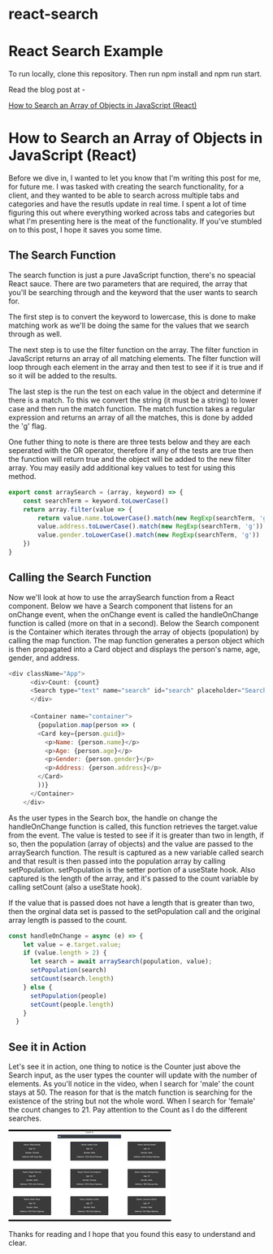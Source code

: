# react-search
# React Search Example

To run locally, clone this repository.
Then run npm install and npm run start.

Read the blog post at - 

[How to Search an Array of Objects in JavaScript (React)](https://learningtofly.dev/blog/how-to-search-an-array-of-objects-in-javascript-react)

# How to Search an Array of Objects in JavaScript (React)

Before we dive in, I wanted to let you know that I'm writing this post for me, for future me.  I was tasked with creating the search functionality, for a client, and they wanted to be able to search across multiple tabs and categories and have the resutls update in real time.  I spent a lot of time figuring this out where everything worked across tabs and categories but what I'm presenting here is the meat of the functionality.  If you've stumbled on to this post, I hope it saves you some time.

 

## The Search Function
The search function is just a pure JavaScript function, there's no speacial React sauce.  There are two parameters that are required, the array that you'll be searching through and the keyword that the user wants to search for.

The first step is to convert the keyword to lowercase, this is done to make matching work as we'll be doing the same for the values that we search through as well.

The next step is to use the filter function on the array.  The filter function in JavaScript returns an array of all matching elements.  The filter function will loop through each element in the array and then test to see if it is true and if so it will be added to the results.

The last step is the run the test on each value in the object and determine if there is a match.  To this we convert the string (it must be a string) to lower case and then run the match function.  The match function takes a regular expression and returns an array of all the matches, this is done by added the 'g' flag.  

One futher thing to note is there are three tests below and they are each seperated with the OR operator, therefore if any of the tests are true then the function will return true and the object will be added to the new filter array.  You may easily add additional key values to test for using this method.

 
```javascript
export const arraySearch = (array, keyword) => {
    const searchTerm = keyword.toLowerCase()
    return array.filter(value => {
        return value.name.toLowerCase().match(new RegExp(searchTerm, 'g')) ||
        value.address.toLowerCase().match(new RegExp(searchTerm, 'g')) ||
        value.gender.toLowerCase().match(new RegExp(searchTerm, 'g'))
    })
}
 ```

## Calling the Search Function

Now we'll look at how to use the arraySearch function from a React component.  Below we have a Search component that listens for an onChange event, when the onChange event is called the handleOnChange function is called (more on that in a second).  Below the Search component is the Container which iterates through the array of objects (population) by calling the map function.  The map function generates a person object which is then propagated into a Card object and displays the person's name, age, gender, and address.

 
```javascript
<div className="App">
      <div>Count: {count}
      <Search type="text" name="search" id="search" placeholder="Search Filter" onChange={handleOnChange}/>
      </div>
      
      <Container name="container">
        {population.map(person => (
        <Card key={person.guid}>
          <p>Name: {person.name}</p>
          <p>Age: {person.age}</p>
          <p>Gender: {person.gender}</p>
          <p>Address: {person.address}</p>
        </Card>
        ))}
      </Container>
    </div>
 ```

As the user types in the Search box, the handle on change the handleOnChange function is called, this function retrieves the target.value from the event.  The value is tested to see if it is greater than two in length, if so, then the population (array of objects) and the value are passed to the arraySearch function.  The result is captured as a new variable called search and that result is then passed into the population array by calling setPopulation.  setPopulation is the setter portion of a useState hook.  Also captured is the length of the array, and it's passed to the count variable by calling setCount (also a useState hook).

If the value that is passed does not have a length that is greater than two, then the orginal data set is passed to the setPopulation call and the original array length is passed to the count.

 
```javascript
const handleOnChange = async (e) => {
    let value = e.target.value;
    if (value.length > 2) {
      let search = await arraySearch(population, value);
      setPopulation(search)
      setCount(search.length)
    } else {
      setPopulation(people)
      setCount(people.length)
    }
  }
 ```

## See it in Action

Let's see it in action, one thing to notice is the Counter just above the Search input, as the user types the counter will update with the number of elements.  As you'll notice in the video, when I search for 'male' the count stays at 50.  The reason for that is the match function is searching for the existence of the string but not the whole word.  When I search for 'female' the count changes to 21.  Pay attention to the Count as I do the different searches.

 [![React Search](./public/react-search-thumbnail.jpg)](https://www.youtube.com/watch?v=L0mDuusnY5c&feature=youtu.be)

 
Thanks for reading and I hope that you found this easy to understand and clear. 